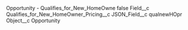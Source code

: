 <?xml version="1.0" encoding="UTF-8"?>
<CustomMetadata xmlns="http://soap.sforce.com/2006/04/metadata" xmlns:xsi="http://www.w3.org/2001/XMLSchema-instance" xmlns:xsd="http://www.w3.org/2001/XMLSchema">
    <label>Opportunity - Qualifies_for_New_HomeOwne</label>
    <protected>false</protected>
    <values>
        <field>Field__c</field>
        <value xsi:type="xsd:string">Qualifies_for_New_HomeOwner_Pricing__c</value>
    </values>
    <values>
        <field>JSON_Field__c</field>
        <value xsi:type="xsd:string">qualnewHOpr</value>
    </values>
    <values>
        <field>Object__c</field>
        <value xsi:type="xsd:string">Opportunity</value>
    </values>
</CustomMetadata>

